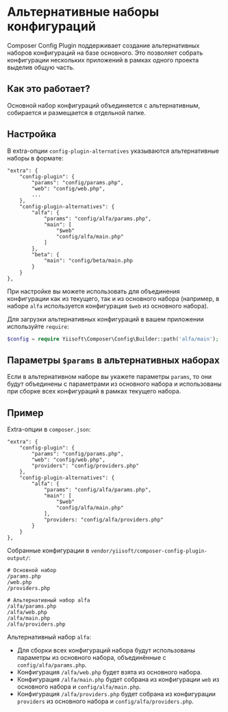 # Альтернативные наборы конфигураций

Composer Config Plugin поддерживает создание альтернативных наборов конфигураций на базе основного.
Это позволяет собрать конфигурации нескольких приложений в рамках одного проекта выделив общую часть.

## Как это работает?

Основной набор конфигураций объединяется с альтернативным, собирается и размещается в отдельной папке.

## Настройка

В extra-опции `config-plugin-alternatives` указываются альтернативные наборы в формате:
 
```
"extra": {
    "config-plugin": {
        "params": "config/params.php",
        "web": "config/web.php",
        ...
    },
    "config-plugin-alternatives": {
        "alfa": {
            "params": "config/alfa/params.php",
            "main": [
                "$web"
                "config/alfa/main.php"
            ]
        },
        "beta": {
            "main": "config/beta/main.php
        }
    }
},
```

При настройке вы можете использовать для объединения конфигурации как из текущего,
так и из основного набора (например, в наборе `alfa` используется конфигурация `$web` из основного набора).

Для загрузки альтернативных конфигураций в вашем приложении используйте `require`:

```php
$config = require Yiisoft\Composer\Config\Builder::path('alfa/main');
 ```

## Параметры `$params` в альтернативных наборах

Если в альтернативном наборе вы укажете параметры `params`, то они будут объединены с параметрами 
из основного набора и использованы при сборке всех конфигураций в рамках текущего набора.

## Пример

Extra-опции в `composer.json`:

```
"extra": {
    "config-plugin": {
        "params": "config/params.php",
        "web": "config/web.php",
        "providers": "config/providers.php"
    },
    "config-plugin-alternatives": {
        "alfa": {
            "params": "config/alfa/params.php",
            "main": [
                "$web"
                "config/alfa/main.php"
            ],
            "providers: "config/alfa/providers.php"
        }
    }
},
```

Собранные конфигурации в `vendor/yiisoft/composer-config-plugin-output/`:

```
# Основной набор
/params.php
/web.php
/providers.php

# Альтернативный набор alfa
/alfa/params.php
/alfa/web.php
/alfa/main.php
/alfa/providers.php
```

Альтернативный набор `alfa`:

- Для сборки всех конфигураций набора будут использованы параметры из основного набора, объединённые с `config/alfa/params.php`.
- Конфигурация `/alfa/web.php` будет взята из основного набора.
- Конфигурация `/alfa/main.php` будет собрана из конфигурации `web` из основного набора и `config/alfa/main.php`.
- Конфигурация `/alfa/providers.php` будет собрана из конфигурации `providers` из основного набора и `config/alfa/providers.php`.
